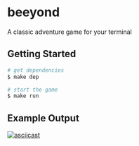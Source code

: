 # beeyond

A classic adventure game for your terminal

## Getting Started

```sh
# get dependencies
$ make dep

# start the game
$ make run
```

## Example Output

[![asciicast](https://asciinema.org/a/513858.svg)](https://asciinema.org/a/513858)